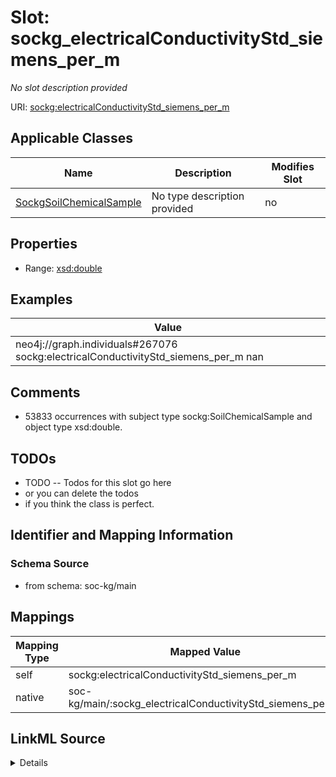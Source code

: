 

# Slot: sockg_electricalConductivityStd_siemens_per_m


_No slot description provided_





URI: [sockg:electricalConductivityStd_siemens_per_m](http://www.semanticweb.org/sockg/ontologies/2024/0/soil-carbon-ontology/electricalConductivityStd_siemens_per_m)



<!-- no inheritance hierarchy -->





## Applicable Classes

| Name | Description | Modifies Slot |
| --- | --- | --- |
| [SockgSoilChemicalSample](../classes/SockgSoilChemicalSample.md) | No type description provided |  no  |







## Properties

* Range: [xsd:double](http://www.w3.org/2001/XMLSchema#double)






## Examples

| Value |
| --- |
| neo4j://graph.individuals#267076 sockg:electricalConductivityStd_siemens_per_m nan |

## Comments

* 53833 occurrences with subject type sockg:SoilChemicalSample and object type xsd:double.

## TODOs

* TODO -- Todos for this slot go here
* or you can delete the todos
* if you think the class is perfect.

## Identifier and Mapping Information







### Schema Source


* from schema: soc-kg/main




## Mappings

| Mapping Type | Mapped Value |
| ---  | ---  |
| self | sockg:electricalConductivityStd_siemens_per_m |
| native | soc-kg/main/:sockg_electricalConductivityStd_siemens_per_m |




## LinkML Source

<details>
```yaml
name: sockg_electricalConductivityStd_siemens_per_m
description: No slot description provided
todos:
- TODO -- Todos for this slot go here
- or you can delete the todos
- if you think the class is perfect.
comments:
- 53833 occurrences with subject type sockg:SoilChemicalSample and object type xsd:double.
examples:
- value: neo4j://graph.individuals#267076 sockg:electricalConductivityStd_siemens_per_m
    nan
from_schema: soc-kg/main
rank: 1000
slot_uri: sockg:electricalConductivityStd_siemens_per_m
alias: sockg_electricalConductivityStd_siemens_per_m
domain_of:
- sockg_SoilChemicalSample
range: double

```
</details>